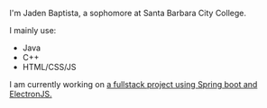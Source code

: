 
I'm Jaden Baptista, a sophomore at Santa Barbara City College.

I mainly use:
- Java
- C++
- HTML/CSS/JS

I am currently working on [a fullstack project using Spring boot and ElectronJS.](https://github.com/jdbaptista/Office)

<!---
jdbaptista/jdbaptista is a ✨ special ✨ repository because its `README.md` (this file) appears on your GitHub profile.
You can click the Preview link to take a look at your changes.
--->

